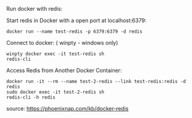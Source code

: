 Run docker with redis:

Start redis in Docker with a open port at localhost:6379:

```
docker run --name test-redis -p 6379:6379 -d redis
```

Connect to docker: ( winpty - windows only)

```
winpty docker exec -it test-redis sh
redis-cli
```

Access Redis from Another Docker Container:

```
docker run -it --rm --name test-2-redis --link test-redis:redis -d redis
sudo docker exec -it test-2-redis sh
redis-cli -h redis
```

source: https://phoenixnap.com/kb/docker-redis

